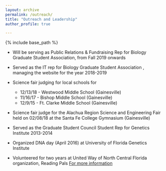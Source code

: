 ```yaml
---
layout: archive
permalink: /outreach/
title: "Outreach and Leadership"
author_profile: true

---
```

{% include base_path %}

* Will be serving as Public Relations & Fundraising Rep for Biology Graduate Student Association, from Fall 2019 onwards
* Served as the IT rep for Biology Graduate Student Association , managing the website for the year 2018-2019
* Science fair judging for local schools for 
    - 12/13/18 - Westwood Middle School (Gainesville)
    - 11/16/17 - Bishop Middle School (Gainesville) 
    - 12/9/15 - Ft. Clarke Middle School (Gainesville)

* Science fair judge for the Alachua Region Science and Engineering Fair held on 02/08/18 at the Santa Fe College Gymnasium (Gainesville)
* Served as the Graduate Student Council Student Rep for Genetics Institute 2013-2014
* Organized DNA day (April 2016) at University of Florida Genetics Institute 
* Volunteered for two years at United Way of North Central Florida organization, Reading Pals [For more information](http://www.unitedwayncfl.org/readingpals-0) 

